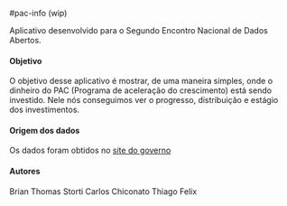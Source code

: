 #pac-info (wip)

Aplicativo desenvolvido para o Segundo Encontro Nacional de Dados Abertos.

#### Objetivo
O objetivo desse aplicativo é mostrar, de uma maneira simples, onde o dinheiro do
PAC (Programa de aceleração do crescimento) está sendo investido. Nele nós conseguimos
ver o progresso, distribuição e estágio dos investimentos.

#### Origem dos dados
Os dados foram obtidos no [site do governo](http://dados.gov.br/dataset/obras-do-pac-programa-de-aceleracao-do-crescimento)

#### Autores
Brian Thomas Storti
Carlos Chiconato
Thiago Felix
